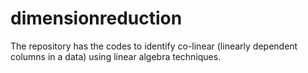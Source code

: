 # dimensionreduction
The repository has the codes to identify co-linear (linearly dependent columns in a data) using linear algebra techniques.  
